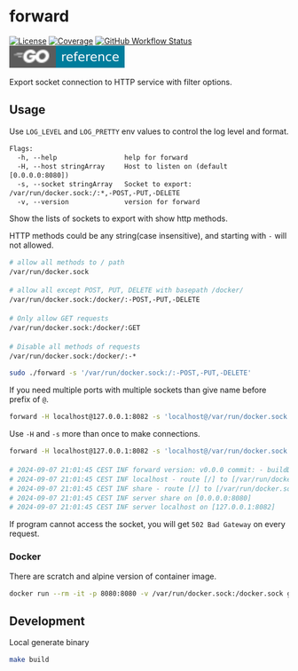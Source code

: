# forward

[![License](https://img.shields.io/github/license/worldline-go/forward?color=red&style=flat-square)](https://raw.githubusercontent.com/worldline-go/forward/main/LICENSE)
[![Coverage](https://img.shields.io/sonar/coverage/worldline-go_forward?logo=sonarcloud&server=https%3A%2F%2Fsonarcloud.io&style=flat-square)](https://sonarcloud.io/summary/overall?id=worldline-go_forward)
[![GitHub Workflow Status](https://img.shields.io/github/actions/workflow/status/worldline-go/forward/test.yml?branch=main&logo=github&style=flat-square&label=ci)](https://github.com/worldline-go/forward/actions)
[![Go PKG](https://raw.githubusercontent.com/worldline-go/guide/main/badge/custom/reference.svg)](https://pkg.go.dev/github.com/worldline-go/forward)

Export socket connection to HTTP service with filter options.

## Usage

Use `LOG_LEVEL` and `LOG_PRETTY` env values to control the log level and format.

```
Flags:
  -h, --help                 help for forward
  -H, --host stringArray     Host to listen on (default [0.0.0.0:8080])
  -s, --socket stringArray   Socket to export: /var/run/docker.sock:/:*,-POST,-PUT,-DELETE
  -v, --version              version for forward
```

Show the lists of sockets to export with show http methods.

HTTP methods could be any string(case insensitive), and starting with `-` will not allowed.

```sh
# allow all methods to / path
/var/run/docker.sock

# allow all except POST, PUT, DELETE with basepath /docker/
/var/run/docker.sock:/docker/:-POST,-PUT,-DELETE

# Only allow GET requests
/var/run/docker.sock:/docker/:GET

# Disable all methods of requests
/var/run/docker.sock:/docker/:-*
```

```sh
sudo ./forward -s '/var/run/docker.sock:/:-POST,-PUT,-DELETE'
```

If you need multiple ports with multiple sockets than give name before prefix of `@`.

```sh
forward -H localhost@127.0.0.1:8082 -s 'localhost@/var/run/docker.sock'
```

Use `-H` and `-s` more than once to make connections.

```sh
forward -H localhost@127.0.0.1:8082 -s 'localhost@/var/run/docker.sock' -H share@0.0.0.0:8080 -s 'share@/var/run/docker.sock:/:-POST,-PUT,-DELETE'

# 2024-09-07 21:01:45 CEST INF forward version: v0.0.0 commit: - buildDate:-
# 2024-09-07 21:01:45 CEST INF localhost - route [/] to [/var/run/docker.sock]; allow: *; deny:
# 2024-09-07 21:01:45 CEST INF share - route [/] to [/var/run/docker.sock]; allow: *; deny: DELETE,POST,PUT
# 2024-09-07 21:01:45 CEST INF server share on [0.0.0.0:8080]
# 2024-09-07 21:01:45 CEST INF server localhost on [127.0.0.1:8082]
```

If program cannot access the socket, you will get `502 Bad Gateway` on every request.

### Docker

There are scratch and alpine version of container image.

```sh
docker run --rm -it -p 8080:8080 -v /var/run/docker.sock:/docker.sock ghcr.io/worldline-go/forward -s /docker.sock:/:-POST,-PUT,-DELETE,-PATCH
```

## Development

Local generate binary

```sh
make build
```
